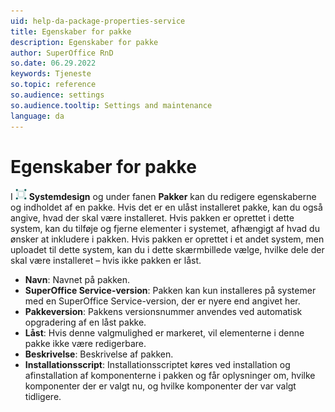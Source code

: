 ```yaml
---
uid: help-da-package-properties-service
title: Egenskaber for pakke
description: Egenskaber for pakke
author: SuperOffice RnD
so.date: 06.29.2022
keywords: Tjeneste
so.topic: reference
so.audience: settings
so.audience.tooltip: Settings and maintenance
language: da
---
```


# Egenskaber for pakke

I ![icon][img1] **Systemdesign** og under fanen **Pakker** kan du redigere egenskaberne og indholdet af en pakke. Hvis det er en ulåst installeret pakke, kan du også angive, hvad der skal være installeret. Hvis pakken er oprettet i dette system, kan du tilføje og fjerne elementer i systemet, afhængigt af hvad du ønsker at inkludere i pakken. Hvis pakken er oprettet i et andet system, men uploadet til dette system, kan du i dette skærmbillede vælge, hvilke dele der skal være installeret – hvis ikke pakken er låst.

* **Navn**: Navnet på pakken.
* **SuperOffice Service-version**: Pakken kan kun installeres på systemer med en SuperOffice Service-version, der er nyere end angivet her.
* **Pakkeversion**: Pakkens versionsnummer anvendes ved automatisk opgradering af en låst pakke.
* **Låst**: Hvis denne valgmulighed er markeret, vil elementerne i denne pakke ikke være redigerbare.
* **Beskrivelse**: Beskrivelse af pakken.
* **Installationsscript**: Installationsscriptet køres ved installation og afinstallation af komponenterne i pakken og får oplysninger om, hvilke komponenter der er valgt nu, og hvilke komponenter der var valgt tidligere.

<!-- Referenced links -->

<!-- Referenced images -->
[img1]: ../../../../../common/icons/nav-admin-systemdesign-active.png
